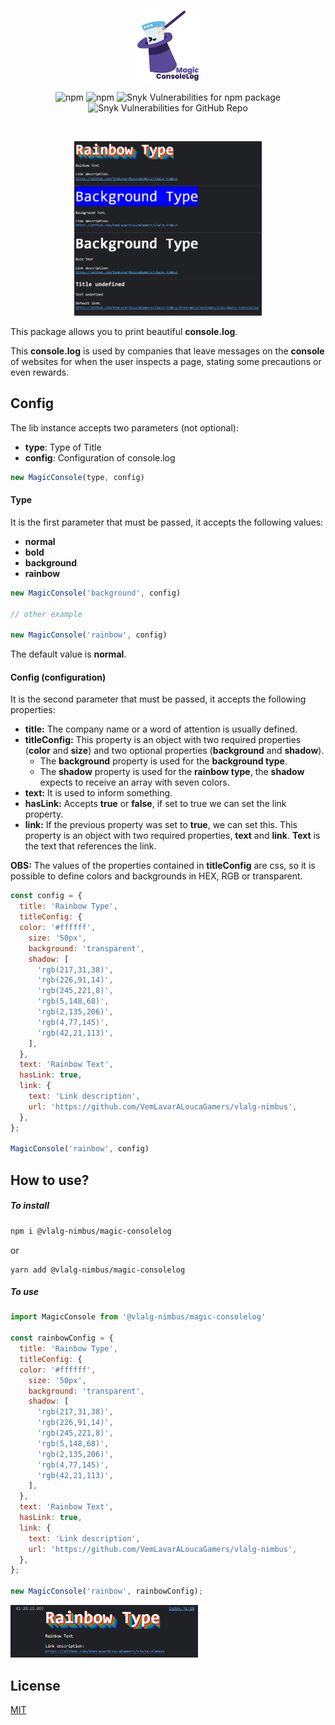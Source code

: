 <p align="center">
<img src="https://github.com/VemLavarALoucaGamers/vlalg-nimbus/raw/main/packages/libs/magic-consolelog/images/Magic_ConsoleLog_Logo_White_Name.png" width="100">
</p>

<div align="center">

![npm](https://img.shields.io/npm/v/@vlalg-nimbus/magic-consolelog?style=for-the-badge) ![npm](https://img.shields.io/npm/dm/@vlalg-nimbus/magic-consolelog?style=for-the-badge) ![Snyk Vulnerabilities for npm package](https://img.shields.io/snyk/vulnerabilities/npm/@vlalg-nimbus/magic-consolelog?label=npm%20vulnerabilities&style=for-the-badge) ![Snyk Vulnerabilities for GitHub Repo](https://img.shields.io/snyk/vulnerabilities/github/VemLavarALoucaGamers/vlalg-nimbus?label=Repo%20Vulnerabilities&style=for-the-badge)
</div>

<br />

<p align="center">
<img src="https://github.com/VemLavarALoucaGamers/vlalg-nimbus/raw/main/packages/libs/magic-consolelog/images/example.png" width="300">
</p>

This package allows you to print beautiful **console.log**.

This **console.log** is used by companies that leave messages on the **console** of websites for when the user inspects a page, stating some precautions or even rewards.

## Config

The lib instance accepts two parameters (not optional):

- **type**: Type of Title
- **config**: Configuration of console.log

```js
new MagicConsole(type, config)
```

#### Type

It is the first parameter that must be passed, it accepts the following values:
 - **normal**
 - **bold**
 - **background**
 - **rainbow**

```js
new MagicConsole('background', config)

// other example

new MagicConsole('rainbow', config)
```

The default value is **normal**.

#### Config (configuration)

It is the second parameter that must be passed, it accepts the following properties:

- **title:** The company name or a word of attention is usually defined.
- **titleConfig:** This property is an object with two required properties (**color** and **size**) and two optional properties (**background** and **shadow**).
  - The **background** property is used for the **background type**.
  - The **shadow** property is used for the **rainbow type**, the **shadow** expects to receive an array with seven colors.
- **text:** It is used to inform something.
- **hasLink:** Accepts **true** or **false**, if set to true we can set the link property.
- **link:** If the previous property was set to **true**, we can set this. This property is an object with two required properties, **text** and **link**. **Text** is the text that references the link.

**OBS:** The values of the properties contained in **titleConfig** are css, so it is possible to define colors and backgrounds in HEX, RGB or transparent.

```js
const config = {
  title: 'Rainbow Type',
  titleConfig: {
  color: '#ffffff',
    size: '50px',
    background: 'transparent',
    shadow: [
      'rgb(217,31,38)',
      'rgb(226,91,14)',
      'rgb(245,221,8)',
      'rgb(5,148,68)',
      'rgb(2,135,206)',
      'rgb(4,77,145)',
      'rgb(42,21,113)',
    ],
  },
  text: 'Rainbow Text',
  hasLink: true,
  link: {
    text: 'Link description',
    url: 'https://github.com/VemLavarALoucaGamers/vlalg-nimbus',
  },
};

MagicConsole('rainbow', config)
```

## How to use?

##### To install

```bash
npm i @vlalg-nimbus/magic-consolelog
```

or

```
yarn add @vlalg-nimbus/magic-consolelog
```

##### To use

```js
import MagicConsole from '@vlalg-nimbus/magic-consolelog'

const rainbowConfig = {
  title: 'Rainbow Type',
  titleConfig: {
  color: '#ffffff',
    size: '50px',
    background: 'transparent',
    shadow: [
      'rgb(217,31,38)',
      'rgb(226,91,14)',
      'rgb(245,221,8)',
      'rgb(5,148,68)',
      'rgb(2,135,206)',
      'rgb(4,77,145)',
      'rgb(42,21,113)',
    ],
  },
  text: 'Rainbow Text',
  hasLink: true,
  link: {
    text: 'Link description',
    url: 'https://github.com/VemLavarALoucaGamers/vlalg-nimbus',
  },
};

new MagicConsole('rainbow', rainbowConfig);
```

<img src="https://github.com/VemLavarALoucaGamers/vlalg-nimbus/raw/main/packages/libs/magic-consolelog/images/example2.png" width="300">

## License

[MIT](http://opensource.org/licenses/MIT)
